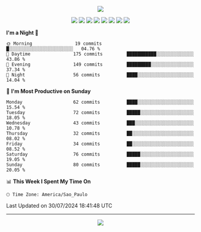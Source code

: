 <p align="center">
  <img src="https://images.unsplash.com/photo-1533134486753-c833f0ed4866?ixlib=rb-4.0.3&ixid=M3wxMjA3fDB8MHxwaG90by1wYWdlfHx8fGVufDB8fHx8fA%3D%3D&auto=format&fit=crop&w=1080&q=80">
</p>
<p align="center">
  <img src="https://img.shields.io/badge/go-%2300ADD8.svg?style=for-the-badge&logo=go&logoColor=white">
  <img src="https://img.shields.io/badge/typescript-%23007ACC.svg?style=for-the-badge&logo=typescript&logoColor=white">
  <img src="https://img.shields.io/badge/node.js-6DA55F?style=for-the-badge&logo=node.js&logoColor=white">
  <img src="https://img.shields.io/badge/python-3670A0?style=for-the-badge&logo=python&logoColor=ffdd54">
  <img src="https://img.shields.io/badge/html5-%23E34F26.svg?style=for-the-badge&logo=html5&logoColor=white">
  <img src="https://img.shields.io/badge/css3-%231572B6.svg?style=for-the-badge&logo=css3&logoColor=white">
  <img src="https://img.shields.io/badge/tailwindcss-%2338B2AC.svg?style=for-the-badge&logo=tailwind-css&logoColor=white">
  <img src="https://img.shields.io/badge/AWS-%23FF9900.svg?style=for-the-badge&logo=amazon-aws&logoColor=white">
</p>

<!--START_SECTION:waka-->
**I'm a Night 🦉** 

```text
🌞 Morning                19 commits          █░░░░░░░░░░░░░░░░░░░░░░░░   04.76 % 
🌆 Daytime                175 commits         ███████████░░░░░░░░░░░░░░   43.86 % 
🌃 Evening                149 commits         █████████░░░░░░░░░░░░░░░░   37.34 % 
🌙 Night                  56 commits          ████░░░░░░░░░░░░░░░░░░░░░   14.04 % 
```
📅 **I'm Most Productive on Sunday** 

```text
Monday                   62 commits          ████░░░░░░░░░░░░░░░░░░░░░   15.54 % 
Tuesday                  72 commits          █████░░░░░░░░░░░░░░░░░░░░   18.05 % 
Wednesday                43 commits          ███░░░░░░░░░░░░░░░░░░░░░░   10.78 % 
Thursday                 32 commits          ██░░░░░░░░░░░░░░░░░░░░░░░   08.02 % 
Friday                   34 commits          ██░░░░░░░░░░░░░░░░░░░░░░░   08.52 % 
Saturday                 76 commits          █████░░░░░░░░░░░░░░░░░░░░   19.05 % 
Sunday                   80 commits          █████░░░░░░░░░░░░░░░░░░░░   20.05 % 
```


📊 **This Week I Spent My Time On** 

```text
🕑︎ Time Zone: America/Sao_Paulo
```


 Last Updated on 30/07/2024 18:41:48 UTC
<!--END_SECTION:waka-->

---
<p align="center">
  <img src="https://visitcount.itsvg.in/api?id=OrlatoDev&icon=0&color=12">
</p>

